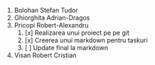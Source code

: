 1. Bolohan Stefan Tudor
2. Ghiorghita Adrian-Dragos
3. Pricopi Robert-Alexandru
    1. [x] Realizarea unui proiect pe pe git
    2. [x] Creerea unui markdown pentru taskuri
    3. [ ] Update final la markdown
4. Visan Robert Cristian
